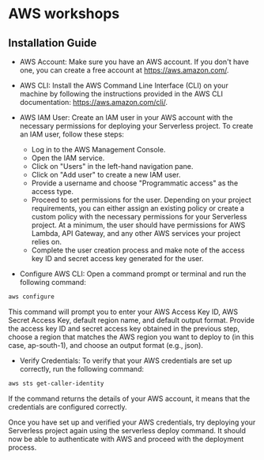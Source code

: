 # AWS workshops

## Installation Guide

- AWS Account: Make sure you have an AWS account. If you don't have one, you can create a free account at https://aws.amazon.com/.

- AWS CLI: Install the AWS Command Line Interface (CLI) on your machine by following the instructions provided in the AWS CLI documentation: https://aws.amazon.com/cli/.

- AWS IAM User: Create an IAM user in your AWS account with the necessary permissions for deploying your Serverless project. To create an IAM user, follow these steps:

    - Log in to the AWS Management Console.
    - Open the IAM service.
    - Click on "Users" in the left-hand navigation pane.
    - Click on "Add user" to create a new IAM user.
    - Provide a username and choose "Programmatic access" as the access type.
    - Proceed to set permissions for the user. Depending on your project requirements, you can either assign an existing policy or create a custom policy with the necessary permissions for your Serverless project. At a minimum, the user should have permissions for AWS Lambda, API Gateway, and any other AWS services your project relies on.
    - Complete the user creation process and make note of the access key ID and secret access key generated for the user.
- Configure AWS CLI: Open a command prompt or terminal and run the following command:

```bash
aws configure
```

This command will prompt you to enter your AWS Access Key ID, AWS Secret Access Key, default region name, and default output format. Provide the access key ID and secret access key obtained in the previous step, choose a region that matches the AWS region you want to deploy to (in this case, ap-south-1), and choose an output format (e.g., json).

- Verify Credentials: To verify that your AWS credentials are set up correctly, run the following command:
  
```bash
aws sts get-caller-identity
```

If the command returns the details of your AWS account, it means that the credentials are configured correctly.


Once you have set up and verified your AWS credentials, try deploying your Serverless project again using the serverless deploy command. It should now be able to authenticate with AWS and proceed with the deployment process.